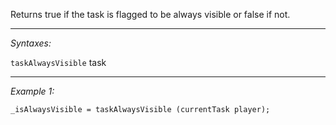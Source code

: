 Returns true if the task is flagged to be always visible or false if not.


---
*Syntaxes:*

`taskAlwaysVisible` task

---
*Example 1:*

```sqf
_isAlwaysVisible = taskAlwaysVisible (currentTask player);
```